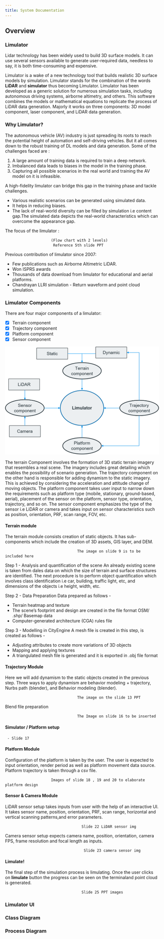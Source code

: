 ```yaml
---
title: System Documentation
---
```


## Overview

### Limulator 
Lidar technology has been widely used to build 3D surface models. It can use several sensors available to generate user-required data,  needless to say, it is both time-consuming and expensive. 

Limulator is a wake of a new technology tool that builds realistic 3D surface models by simulation. Limulator stands for the combination of the words **LiDAR** and **simulator** thus becoming Limulator. Limulator has been developed as a generic solution for numerous simulation tasks, including autonomous driving systems, airborne altimetry, and others.
This software combines the models or mathematical equations to replicate the process of  LiDAR data generation. Majorly it works on three components: 3D model component, laser component, and LiDAR data generation.

### Why Limulator? 

The autonomous vehicle (AV) industry is just spreading its roots to reach the potential height of automation and self-driving vehicles. But it all comes down to the robust training of DL models and data generation.
Some of the challenges faced are :

1. A large amount of training data is required to train a deep network.
2. Imbalanced data leads to biases in the model in the training phase.
3. Capturing all possible scenarios in the real world and training the AV model on it is infeasible.
 
A high-fidelity limulator can bridge this gap in the training phase and tackle challenges.

- Various realistic scenarios can be generated using simulated data.
- It helps in reducing biases.
- The lack of real-world diversity can be filled by simulation i.e content gap.The simulated data depicts the real-world characteristics which can overcome the appearance gap.

The focus of the limulator :
 
                         (Flow chart with 2 levels)
                          Reference 5th slide PPT
                          
Previous contribution of limulator since 2007:

- Few publications such as Airborne Altimetric LiDAR.
- Won ISPRS awards
- Thousands of data download from limulator for educational and aerial platforms.
- Chandrayan LLRI simulation - Return waveform and point cloud simulation.

### Limulator Components 

There are four major components of a limulator:

 * [x] Terrain component  
 * [x] Trajectory component
 * [x] Platform component
 * [x] Sensor component

![limulator components](./content/limulator_components.png)

The terrain Component involves the formation of 3D static terrain imagery that resembles a real scene. The imagery includes great detailing which enables the possibility of scenario generation. The trajectory component on the other hand is responsible for adding dynamism to the static imagery. This is achieved by considering the acceleration and attitude change of moving objects. The platform component takes user input to narrow down the requirements such as platform type (mobile, stationary, ground-based, aerial), placement of the sensor on the platform, sensor type, orientation, trajectory, and so on. The sensor component emphasizes the type of the sensor i.e LiDAR or camera and takes input on sensor characteristics such as position, orientation, PRF, scan range, FOV, etc.

#### Terrain module
The terrain module consists creation of static objects. It has sub-components which include the creation of 3D assets, GIS layer, and DEM.

                                     The image on slide 9 is to be included here 

Step 1 - Analysis and quantification of the scene
An already existing scene is taken from dales data on which the size of terrain and surface structures are identified. The next procedure is to perform object quantification which involves class identification i.e car, building, traffic light, etc, and dimensions of the objects i.e height, width, etc.

Step 2 - Data Preparation 
Data prepared as follows -
 - Terrain heatmap and texture
 - The scene’s footprint and design are created in the file format OSM/ .shp/ Basemap data
 - Computer-generated architecture (CGA) rules file

Step 3 - Modelling in CityEngine
A mesh file is created in this step, is created as follows - 
 - Adjusting attributes to create more variations of 3D objects
 - Mapping and applying textures
 - A triangulated mesh file is generated and it is exported in .obj file format
#### Trajectory Module 
Here we will add dynamism to the static objects created in the previous step.
Three ways to apply dynamism are behavior modeling + trajectory, Nurbs path (blender), and Behavior modeling (blender). 

                                     The image on the slide 13 PPT

Blend file preparation 

                                     The Image on slide 16 to be inserted
#### Simulator / Platform setup
     - Slide 17
#### Platform Module
Configuration of the platform is taken by the user. The user is expected to input orientation, render period as well as platform movement data source. Platform trajectory is taken through a csv file.

                         Images of slide 18 , 19 and 20 to elaborate platform design
#### Sensor & Camera Module 
LiDAR sensor setup takes inputs from user with the help of an interactive UI. It takes sensor name, position, orientation, PRF, scan range, horizontal and vertical scanning patterns,and error parameters.
                                       
                                       Slide 22 LiDAR sensor img 

Camera sensor setup expects camera name, position, orientation, camera FPS, frame resolution and focal length as inputs.
                                        
                                        Slide 23 camera sensor img 
#### Limulate! 
The final step of the simulation process is limulating. Once the user clicks on **limulate** button the progress can be seen on the terminaland point cloud is generated.
                                       
                                       Slide 25 PPT images
### Limulator UI 


### Class Diagram
### Process Diagram
